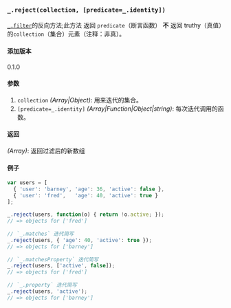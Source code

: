 ### `_.reject(collection, [predicate=_.identity])`[​](#_rejectcollection-predicate_identity "_rejectcollection-predicate_identity的直接链接")

[`_.filter`](#filter)的反向方法;此方法 返回 `predicate`（断言函数） **不** 返回 truthy（真值）的`collection`（集合）元素（注释：非真）。

#### 添加版本

0.1.0

#### 参数

1.  `collection` _(Array|Object)_: 用来迭代的集合。
2.  `[predicate=_.identity]` _(Array|Function|Object|string)_: 每次迭代调用的函数。

#### 返回

_(Array)_: 返回过滤后的新数组

#### 例子

```js
var users = [
  { 'user': 'barney', 'age': 36, 'active': false },
  { 'user': 'fred',   'age': 40, 'active': true }
];
 
_.reject(users, function(o) { return !o.active; });
// => objects for ['fred']
 
// `_.matches` 迭代简写
_.reject(users, { 'age': 40, 'active': true });
// => objects for ['barney']
 
// `_.matchesProperty` 迭代简写
_.reject(users, ['active', false]);
// => objects for ['fred']
 
// `_.property` 迭代简写
_.reject(users, 'active');
// => objects for ['barney']

```